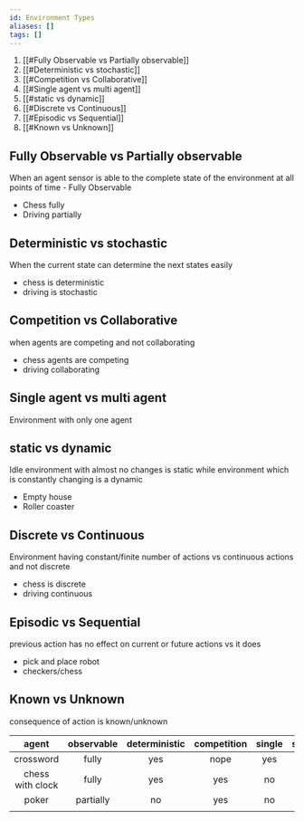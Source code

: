 ```yaml
---
id: Environment Types
aliases: []
tags: []
---
```


1. [[#Fully Observable vs Partially observable]]
2. [[#Deterministic vs stochastic]]
3. [[#Competition vs Collaborative]]
4. [[#Single agent vs multi agent]]
5. [[#static vs dynamic]]
6. [[#Discrete vs Continuous]]
7. [[#Episodic vs Sequential]]
8. [[#Known vs Unknown]]


## Fully Observable vs Partially observable 

When an agent sensor is able to the complete state of the environment at all points of time - Fully Observable

 - Chess fully
 - Driving partially

## Deterministic vs stochastic

When the current state can determine the next states easily

- chess is deterministic
- driving is stochastic

## Competition vs Collaborative

when agents are competing and not collaborating

 - chess agents are competing
 - driving collaborating

## Single agent vs multi agent

Environment with only one agent 

## static vs dynamic

Idle environment with almost no changes is static while environment which is constantly changing is a dynamic

- Empty house
- Roller coaster

## Discrete vs Continuous

Environment having constant/finite number of actions vs continuous actions and not discrete

- chess is discrete
- driving continuous

## Episodic vs Sequential

previous action has no effect on current or future actions vs it does

- pick and place robot
- checkers/chess

## Known vs Unknown

consequence of action is known/unknown


|      agent       | observable | deterministic | competition | single | static | discrete | episodic | known |
| :--------------: | :--------: | :-----------: | :---------: | :----: | :----: | :------: | :------: | :---: |
|    crossword     |   fully    |      yes      |    nope     |  yes   |   no   |   yes    |    no    |  yes  |
| chess with clock |   fully    |      yes      |     yes     |   no   |   no   |   yes    |    no    |  yes  |
|      poker       | partially  |      no       |     yes     |   no   |   no   | discrete |    no    |  no   |
|                  |            |               |             |        |        |          |          |       |
